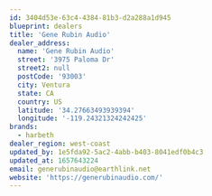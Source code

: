 ```yaml
---
id: 3404d53e-63c4-4384-81b3-d2a288a1d945
blueprint: dealers
title: 'Gene Rubin Audio'
dealer_address:
  name: 'Gene Rubin Audio'
  street: '3975 Paloma Dr'
  street2: null
  postCode: '93003'
  city: Ventura
  state: CA
  country: US
  latitude: '34.27663493939394'
  longitude: '-119.24321324242425'
brands:
  - harbeth
dealer_region: west-coast
updated_by: 1e5fda92-5ac2-4abb-b403-8041edf0b4c3
updated_at: 1657643224
email: generubinaudio@earthlink.net
website: 'https://generubinaudio.com/'
---
```

